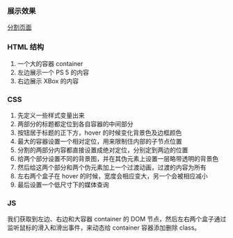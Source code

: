 ### 展示效果

[分割页面](http://project-demo.ihsxu.com/split-landing-page/)

### HTML 结构

1. 一个大的容器 container
2. 左边展示一个 PS 5 的内容
3. 右边展示 XBox 的内容

### CSS

1. 先定义一些样式变量出来
2. 两部分的标题都定位到各自容器的中间部分
3. 按钮居于标题的正下方，hover 的时候变化背景色及边框颜色
4. 最大的容器设置一个相对定位，用来限制住内部的子节点位置
5. 分割的两部分内容都直接设置成绝对定位，分别定到两边的位置
6. 给两个部分设置不同的背景图，并在其伪元素上设置一层略带透明的背景色
7. 然后给这两个部分和两个伪元素加上一个过渡动画，过渡的内容为所有
8. 左右两个盒子在 hover 的时候，宽度会相应变大，另一个会被相应减小
9. 最后设置一个低尺寸下的媒体查询

### JS

我们获取到左边、右边和大容器 container 的 DOM 节点，然后左右两个盒子通过监听鼠标的滑入和滑出事件，来动态给 container 容器添加删除 class。
